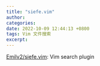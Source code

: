 ```yaml
---
title: "siefe.vim"
author: 
categories: 
date: 2022-10-09 12:44:13 +0800
tags: Vim 文件搜索
excerpt: 
---
```



[Emilv2/siefe.vim](https://github.com/Emilv2/siefe.vim): Vim search plugin









